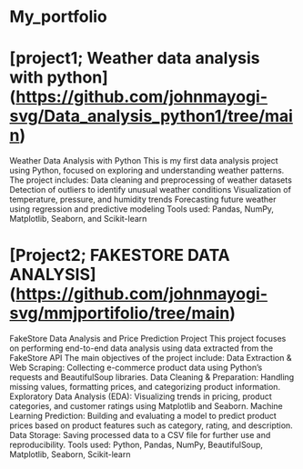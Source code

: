 # **My_portfolio**

# [project1; Weather data analysis with python] (https://github.com/johnmayogi-svg/Data_analysis_python1/tree/main)
Weather Data Analysis with Python
This is my first data analysis project using Python, focused on exploring and understanding weather patterns.
The project includes:
Data cleaning and preprocessing of weather datasets
Detection of outliers to identify unusual weather conditions
Visualization of temperature, pressure, and humidity trends
Forecasting future weather using regression and predictive modeling
Tools used: 
Pandas, NumPy, Matplotlib, Seaborn, and Scikit-learn

# [Project2; FAKESTORE DATA ANALYSIS] (https://github.com/johnmayogi-svg/mmjportifolio/tree/main)
FakeStore Data Analysis and Price Prediction Project
This project focuses on performing end-to-end data analysis using data extracted from the FakeStore API
The main objectives of the project include:
Data Extraction & Web Scraping: Collecting e-commerce product data using Python’s requests and BeautifulSoup libraries.
Data Cleaning & Preparation: Handling missing values, formatting prices, and categorizing product information.
Exploratory Data Analysis (EDA): Visualizing trends in pricing, product categories, and customer ratings using Matplotlib and Seaborn.
Machine Learning Prediction: Building and evaluating a model to predict product prices based on product features such as category, rating, and description.
Data Storage: Saving processed data to a CSV file for further use and reproducibility.
Tools used: 
Python, Pandas, NumPy, BeautifulSoup, Matplotlib, Seaborn, Scikit-learn
